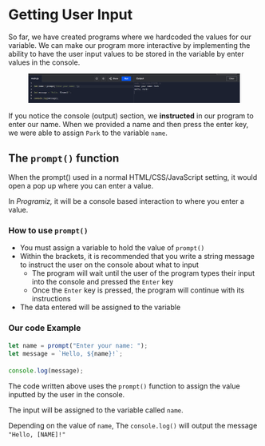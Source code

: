 # Getting User Input

So far, we have created programs where we hardcoded the values for our variable.  We can make our program more interactive by implementing the ability to have the user input values to be stored in the variable by enter values in the console.

<figure><img src="../.gitbook/assets/image (4).png" alt=""><figcaption></figcaption></figure>

If you notice the console (output) section, we **instructed** in our program to enter our name. When we provided a name and then press the enter key, we were able to assign `Park` to the variable `name`.

## The `prompt()` function

When the prompt() used in a normal HTML/CSS/JavaScript setting, it would open a pop up where you can enter a value.

In _Programiz,_ it will be a console based interaction to where you enter a value.

### How to use `prompt()`

* You must assign a variable to hold the value of `prompt()`
* Within the brackets, it is recommended that you write a string message to instruct the user on the console about what to input
  * The program will wait until the user of the program types their input into the console and pressed the `Enter` key
  * Once the `Enter` key is pressed, the program will continue with its instructions
* The data entered will be assigned to the variable

### Our code Example

```javascript
let name = prompt("Enter your name: ");
let message = `Hello, ${name}!`;

console.log(message);
```

The code written above uses the `prompt()` function to assign the value inputted by the user in the console.

The input will be assigned to the variable called `name`.

Depending on the value of `name`, The `console.log()` will output the message `"Hello, [NAME]!"`
